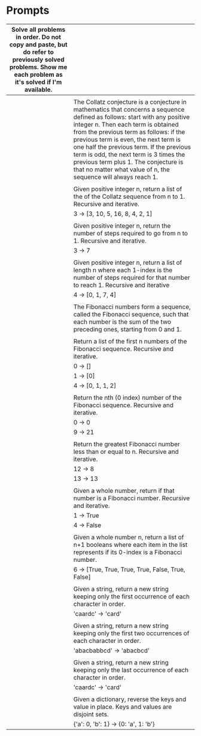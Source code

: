 # Prompts



| Solve all problems in order. Do not copy and paste, but do refer to previously solved problems. Show me each problem as it's solved if I'm available. |  |
| :---: | :--- |
|  |  |
|  | The Collatz conjecture is a conjecture in mathematics that concerns a sequence defined as follows: start with any positive integer n. Then each term is obtained from the previous term as follows: if the previous term is even, the next term is one half the previous term. If the previous term is odd, the next term is 3 times the previous term plus 1. The conjecture is that no matter what value of n, the sequence will always reach 1. |
|  |  |
|  | Given positive integer n, return a list of the of the Collatz sequence from n to 1. Recursive and iterative. |
|  | 3 -&gt; \[3, 10, 5, 16, 8, 4, 2, 1\] |
|  |  |
|  | Given positive integer n, return the number of steps required to go from n to 1. Recursive and iterative. |
|  | 3 -&gt; 7 |
|  |  |
|  | Given positive integer n, return a list of length n where each 1-index is the number of steps required for that number to reach 1. Recursive and iterative |
|  | 4 -&gt; \[0, 1, 7, 4\] |
|  |  |
|  | The Fibonacci numbers form a sequence, called the Fibonacci sequence, such that each number is the sum of the two preceding ones, starting from 0 and 1. |
|  |  |
|  | Return a list of the first n numbers of the Fibonacci sequence. Recursive and iterative. |
|  | 0 -&gt; \[\] |
|  | 1 -&gt; \[0\] |
|  | 4 -&gt; \[0, 1, 1, 2\] |
|  |  |
|  | Return the nth \(0 index\) number of the Fibonacci sequence. Recursive and iterative. |
|  | 0 -&gt; 0 |
|  | 9 -&gt; 21 |
|  |  |
|  | Return the greatest Fibonacci number less than or equal to n. Recursive and iterative. |
|  | 12 -&gt; 8 |
|  | 13 -&gt; 13 |
|  |  |
|  | Given a whole number, return if that number is a Fibonacci number. Recursive and iterative. |
|  | 1 -&gt; True |
|  | 4 -&gt; False |
|  |  |
|  | Given a whole number n, return a list of n+1 booleans where each item in the list represents if its 0-index is a Fibonacci number. |
|  | 6 -&gt; \[True, True, True, True, False, True, False\] |
|  |  |
|  | Given a string, return a new string keeping only the first occurrence of each character in order. |
|  | 'caardc' -&gt; 'card' |
|  |  |
|  | Given a string, return a new string keeping only the first two occurrences of each character in order. |
|  | 'abacbabbcd' -&gt; 'abacbcd' |
|  |  |
|  | Given a string, return a new string keeping only the last occurrence of each character in order. |
|  | 'caardc' -&gt; 'card' |
|  |  |
|  | Given a dictionary, reverse the keys and value in place. Keys and values are disjoint sets. |
|  | {'a': 0, 'b': 1} -&gt; {0: 'a', 1: 'b'} |

